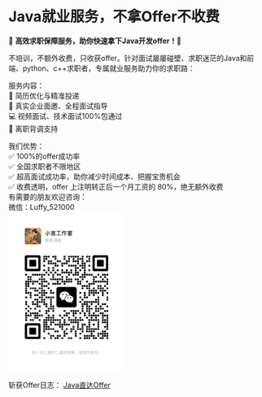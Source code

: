 # Java就业服务，不拿Offer不收费

🌟 **高效求职保障服务，助你快速拿下Java开发offer！**🌟

不培训，不额外收费，只收获offer。针对面试屡屡碰壁、求职迷茫的Java和前端、python、c++求职者，专属就业服务助力你的求职路：

服务内容：  
📄 简历优化与精准投递  
🎯 真实企业面邀、全程面试指导  
💻 视频面试、技术面试100%包通过  
📝 离职背调支持   

我们优势：  
✅ 100%的offer成功率  
✅ 全国求职者不限地区  
✅ 超高面试成功率，助你减少时间成本、把握宝贵机会  
✅ 收费透明，offer 上注明转正后一个月工资的 80%，绝无额外收费  
有需要的朋友欢迎咨询：  
微信：Luffy_521000    
<img src="https://github.com/zlf521000/JavaOfferToYou/blob/master/image/wxcode.jpg" width="228" height="313" alt="添加微信">

 斩获Offer日志：
[Java直达Offer](https://javatooffer.uzibird.cn/)


